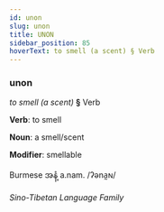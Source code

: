 ```yaml
---
id: unon
slug: unon
title: UNON
sidebar_position: 85
hoverText: to smell (a scent) § Verb
---
```


### unon

*to smell (a scent)* **§** Verb

**Verb**: to smell

**Noun**: a smell/scent

**Modifier**: smellable

Burmese အနံ့ a.nam. /ʔəna̰ɴ/

*Sino-Tibetan Language Family*